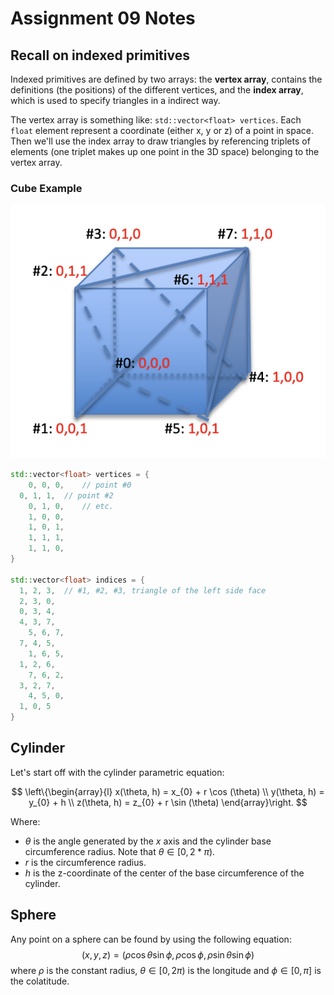 # Assignment 09 Notes

## Recall on indexed primitives
Indexed primitives are defined by two arrays: the **vertex array**, contains the definitions (the positions) of the different vertices, and the **index array**, which is used to specify triangles in a indirect way.

The vertex array is something like: `std::vector<float> vertices`. Each `float` element represent a coordinate (either x, y or z) of a point in space. Then we'll use the index array to draw triangles by referencing triplets of elements (one triplet makes up one point in the 3D space) belonging to the vertex array.

### Cube Example

![Cube Example](assets/cube-example.png)

```c++
std::vector<float> vertices = {
	0, 0, 0,	// point #0
  0, 1, 1,	// point #2
	0, 1, 0,	// etc.
	1, 0, 0,
	1, 0, 1,
	1, 1, 1,
	1, 1, 0,
}

std::vector<float> indices = {
  1, 2, 3,	// #1, #2, #3, triangle of the left side face
  2, 3, 0,
  0, 3, 4,
  4, 3, 7,
	5, 6, 7,
  7, 4, 5,
	1, 6, 5,
  1, 2, 6,
	7, 6, 2,
  3, 2, 7,
	4, 5, 0,
  1, 0, 5
}
```

## Cylinder

Let's start off with the cylinder parametric equation:

$$
\left\{\begin{array}{l}
x(\theta, h) = x_{0} + r \cos (\theta) \\
y(\theta, h) = y_{0} + h \\
z(\theta, h) = z_{0} + r \sin (\theta)
\end{array}\right.
$$

Where:
* $\theta$ is the angle generated by the $x$ axis and the cylinder base circumference radius. Note that $\theta \in [0, 2*\pi)$.
* $r$ is the circumference radius.
* $h$ is the z-coordinate of the center of the base circumference of the cylinder.

## Sphere

Any point on a sphere can be found by using the following equation:
$$
(x, y, z)=(\rho \cos \theta \sin \phi, \rho \cos \phi, \rho \sin \theta \sin \phi)
$$
where $\rho$ is the constant radius, $\theta \in[0,2 \pi)$ is the longitude and $\phi \in[0, \pi]$ is the colatitude.

